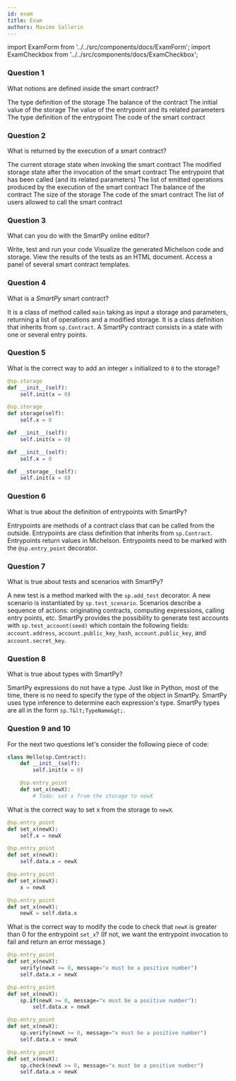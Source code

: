 ```yaml
---
id: exam
title: Exam
authors: Maxime Sallerin
---
```


import ExamForm from '../../src/components/docs/ExamForm';
import ExamCheckbox from '../../src/components/docs/ExamCheckbox';

<ExamForm moduleName="SmartPy">

### Question 1

What notions are defined inside the smart contract?

<ExamCheckbox name="00" isCorrect="true">The type definition of the storage</ExamCheckbox>
<ExamCheckbox name="01" isCorrect="false">The balance of the contract</ExamCheckbox>
<ExamCheckbox name="02" isCorrect="false">The initial value of the storage</ExamCheckbox>
<ExamCheckbox name="03" isCorrect="false">The value of the entrypoint and its related parameters</ExamCheckbox>
<ExamCheckbox name="04" isCorrect="true">The type definition of the entrypoint</ExamCheckbox>
<ExamCheckbox name="05" isCorrect="true">The code of the smart contract</ExamCheckbox>

### Question 2

What is returned by the execution of a smart contract?

<ExamCheckbox name="10" isCorrect="false">The current storage state when invoking the smart contract</ExamCheckbox>
<ExamCheckbox name="11" isCorrect="true">The modified storage state after the invocation of the smart contract</ExamCheckbox>
<ExamCheckbox name="12" isCorrect="false">The entrypoint that has been called (and its related parameters)</ExamCheckbox>
<ExamCheckbox name="13" isCorrect="true">The list of emitted operations produced by the execution of the smart contract</ExamCheckbox>
<ExamCheckbox name="14" isCorrect="false">The balance of the contract</ExamCheckbox>
<ExamCheckbox name="15" isCorrect="false">The size of the storage</ExamCheckbox>
<ExamCheckbox name="16" isCorrect="false">The code of the smart contract</ExamCheckbox>
<ExamCheckbox name="17" isCorrect="false">The list of users allowed to call the smart contract</ExamCheckbox>

### Question 3

What can you do with the SmartPy online editor?

<ExamCheckbox name="20" isCorrect="true">Write, test and run your code</ExamCheckbox>
<ExamCheckbox name="21" isCorrect="true">Visualize the generated Michelson code and storage. </ExamCheckbox>
<ExamCheckbox name="22" isCorrect="true">View the results of the tests as an HTML document. </ExamCheckbox>
<ExamCheckbox name="23" isCorrect="true">Access a panel of several smart contract templates.</ExamCheckbox>

### Question 4

What is a _SmartPy_ smart contract?

<ExamCheckbox name="30" isCorrect="false">It is a class of method called `main` taking as input a storage and parameters, returning a list of operations and a modified storage.</ExamCheckbox>
<ExamCheckbox name="31" isCorrect="true">It is a class definition that inherits from `sp.Contract`. A SmartPy contract consists in a state with one or several entry points.</ExamCheckbox>

### Question 5

What is the correct way to add an integer `x` initialized to `0` to the storage?

<ExamCheckbox name="40" isCorrect="false">

```python
@sp.storage
def __init__(self):
    self.init(x = 0)
```
</ExamCheckbox>

<ExamCheckbox name="41" isCorrect="false">

```python
@sp.storage
def storage(self):
    self.x = 0
```
</ExamCheckbox>

<ExamCheckbox name="42" isCorrect="true">

```python
def __init__(self):
    self.init(x = 0)
```
</ExamCheckbox>

<ExamCheckbox name="43" isCorrect="false">

```python
def __init__(self):
    self.x = 0
```
</ExamCheckbox>

<ExamCheckbox name="44" isCorrect="false">

```python
def __storage__(self):
    self.init(x = 0)
```
</ExamCheckbox>

### Question 6

What is true about the definition of entrypoints with SmartPy?

<ExamCheckbox name="50" isCorrect="true">Entrypoints are methods of a contract class that can be called from the outside.</ExamCheckbox>
<ExamCheckbox name="51" isCorrect="false">Entrypoints are class definition that inherits from `sp.Contract`.</ExamCheckbox>
<ExamCheckbox name="52" isCorrect="false">Entrypoints return values in Michelson.</ExamCheckbox>
<ExamCheckbox name="53" isCorrect="true">Entrypoints need to be marked with the `@sp.entry_point` decorator.</ExamCheckbox>

### Question 7

What is true about tests and scenarios with SmartPy?

<ExamCheckbox name="60" isCorrect="true">A new test is a method marked with the `sp.add_test` decorator.</ExamCheckbox>
<ExamCheckbox name="61" isCorrect="true">A new scenario is instantiated by `sp.test_scenario`.</ExamCheckbox>
<ExamCheckbox name="62" isCorrect="true">Scenarios describe a sequence of actions: originating contracts, computing expressions, calling entry points, etc.</ExamCheckbox>
<ExamCheckbox name="63" isCorrect="true">SmartPy provides the possibility to generate test accounts with `sp.test_account(seed)` which contain the following fields: `account.address`, `account.public_key_hash`, `account.public_key`, and `account.secret_key`.</ExamCheckbox>

### Question 8

What is true about types with SmartPy?

<ExamCheckbox name="70" isCorrect="false">SmartPy expressions do not have a type.</ExamCheckbox>
<ExamCheckbox name="71" isCorrect="true">Just like in Python, most of the time, there is no need to specify the type of the object in SmartPy.</ExamCheckbox>
<ExamCheckbox name="72" isCorrect="true">SmartPy uses type inference to determine each expression's type.</ExamCheckbox>
<ExamCheckbox name="73" isCorrect="true">SmartPy types are all in the form `sp.T&lt;TypeName&gt;`.</ExamCheckbox>

### Question 9 and 10

For the next two questions let's consider the following piece of code:

```python
class Hello(sp.Contract):
    def __init__(self):
        self.init(x = 0)

    @sp.entry_point
    def set_x(newX):
        # Todo: set x from the storage to newX
```

What is the correct way to set x from the storage to `newX`.

<ExamCheckbox name="80" isCorrect="false">

```python
@sp.entry_point
def set_x(newX):
    self.x = newX
```
</ExamCheckbox>

<ExamCheckbox name="81" isCorrect="true">

```python
@sp.entry_point
def set_x(newX):
    self.data.x = newX
```
</ExamCheckbox>

<ExamCheckbox name="82" isCorrect="false">

```python
@sp.entry_point
def set_x(newX):
    x = newX
```
</ExamCheckbox>

<ExamCheckbox name="83" isCorrect="false">

```python
@sp.entry_point
def set_x(newX):
    newX = self.data.x
```
</ExamCheckbox>

What is the correct way to modify the code to check that `newX` is greater than 0 for the entrypoint `set_x`? (If not, we want the entrypoint invocation to fail and return an error message.)

<ExamCheckbox name="84" isCorrect="false">

```python
@sp.entry_point
def set_x(newX):
    verify(newX >= 0, message="x must be a positive number")
    self.data.x = newX
```
</ExamCheckbox>

<ExamCheckbox name="85" isCorrect="false">

```python
@sp.entry_point
def set_x(newX):
    sp.if(newX >= 0, message="x must be a positive number"):
        self.data.x = newX
```
</ExamCheckbox>

<ExamCheckbox name="86" isCorrect="true">

```python
@sp.entry_point
def set_x(newX):
    sp.verify(newX >= 0, message="x must be a positive number")
    self.data.x = newX
```
</ExamCheckbox>

<ExamCheckbox name="87" isCorrect="false">

```python
@sp.entry_point
def set_x(newX):
    sp.check(newX >= 0, message="x must be a positive number")
    self.data.x = newX
```
</ExamCheckbox>

</ExamForm>
